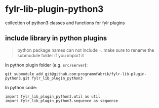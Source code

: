 # fylr-lib-plugin-python3
collection of python3 classes and functions for fylr plugins

## include library in python plugins

> python package names can not include `-`. make sure to rename the submodule folder if you import it

In python plugin folder (e.g. `src/server`):

```!shell
git submodule add git@github.com:programmfabrik/fylr-lib-plugin-python3.git fylr_lib_plugin_python3
```

In python code:

```!python
import fylr_lib_plugin_python3.util as util
import fylr_lib_plugin_python3.sequence as sequence
```
